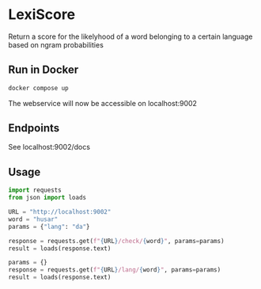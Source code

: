 # LexiScore

Return a score for the likelyhood of a word belonging to a certain language based on ngram probabilities

## Run in Docker

```bash
docker compose up
```

The webservice will now be accessible on localhost:9002

## Endpoints

See localhost:9002/docs

## Usage

```python
import requests
from json import loads

URL = "http://localhost:9002"
word = "husar"
params = {"lang": "da"}

response = requests.get(f"{URL}/check/{word}", params=params)
result = loads(response.text)

params = {}
response = requests.get(f"{URL}/lang/{word}", params=params)
result = loads(response.text)

```